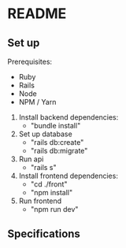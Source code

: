 # README

## Set up
Prerequisites: 
- Ruby
- Rails 
- Node 
- NPM / Yarn

1. Install backend dependencies: 
    - "bundle install" 
2. Set up database 
    - "rails db:create"
    - "rails db:migrate" 
3. Run api
    - "rails s" 
4. Install frontend dependencies: 
    - "cd ./front"
    - "npm install" 
5. Run frontend 
    - "npm run dev" 

## Specifications 
